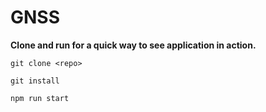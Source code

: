 # GNSS

**Clone and run for a quick way to see application in action.**


```git clone <repo>```

``git install``

```npm run start```

